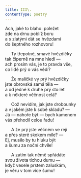 ```yaml
---
title: III\.
contentType: poetry
---
```


<section>

Ach, jaké to blaho: poležet  
zde na drnu poblíž boru  
a s zlatými dát se hvězdami  
do šeptného rozhovoru!

</section>

<section>

     Ty třepotné, smavé hvězdičky  
tak čiperně na mne hledí —  
ach prosím vás, je to pravda vše,  
co lidé prý o vás vědí?

</section>

<section>

     Že maličké vy prý hvězdičky  
jste obrovská samá těla —  
a od jedné k druhé prý sto let  
a k některé věčnost celá?

</section>

<section>

     Což nevidím, jak jste drobounky  
a v jakém jste k sobě skladu? —  
Já — nahoře být — bych kamenem  
vás přehodil celou řadu!

</section>

<section>

     A že prý jste věčném ve reji  
a přes steré skokem míle? —  
Ej, musilo by tu hluku být  
a šumu za noční chvíle!

</section>

<section>

     A zatím tak němě spřádáte  
svou života tichou dumu —  
když vesele prstem zaluskám,  
je věru v tom více šumu!

</section>

